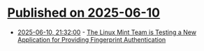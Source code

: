 # [Published on 2025-06-10](index.md)

* [2025-06-10, 21:32:00](https://soylentnews.org/article.pl?sid=25/06/09/1724212&from=rss) - [The Linux Mint Team is Testing a New Application for Providing Fingerprint Authentication](https://soylentnews.org/article.pl?sid=25/06/09/1724212&from=rss)
